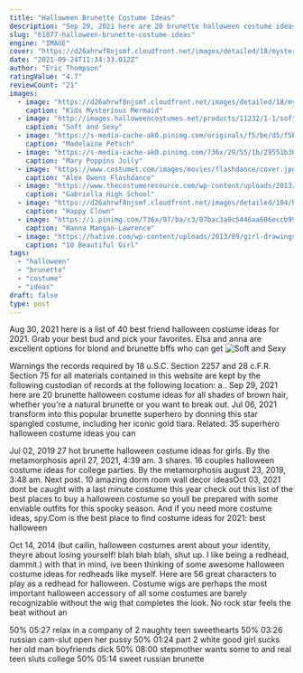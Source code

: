 ```yaml
---
title: "Halloween Brunette Costume Ideas"
description: "Sep 29, 2021 here are 20 brunette halloween costume ideas for all shades of brown hair, whether you're a natural brunette or you want to break out"
slug: "61877-halloween-brunette-costume-ideas"
engine: "IMAGE"
cover: "https://d26ahrwf8njsmf.cloudfront.net/images/detailed/18/mysterious_mermaid.jpg?t=1555376264"
date: "2021-09-24T11:34:33.012Z"
author: "Eric Thompson"
ratingValue: "4.7"
reviewCount: "21"
images:
  - image: "https://d26ahrwf8njsmf.cloudfront.net/images/detailed/18/mysterious_mermaid.jpg?t=1555376264"
    caption: "Kids Mysterious Mermaid"
  - image: "http://images.halloweencostumes.net/products/11232/1-1/soft-and-sexy-adult-mask.jpg"
    caption: "Soft and Sexy"
  - image: "https://s-media-cache-ak0.pinimg.com/originals/f5/be/d5/f5bed5f1fb23f3eacaa010f82017bf53.jpg"
    caption: "Madelaine Petsch"
  - image: "https://s-media-cache-ak0.pinimg.com/736x/29/55/1b/29551b36f089bcb5dd479228bedd66a4.jpg"
    caption: "Mary Poppins Jolly"
  - image: "https://www.costumet.com/images/movies/flashdance/cover.jpg"
    caption: "Alex Owens Flashdance"
  - image: "https://www.thecostumeresource.com/wp-content/uploads/2013/10/red-sequin-party-dress.jpg"
    caption: "Gabriella High School"
  - image: "https://d26ahrwf8njsmf.cloudfront.net/images/detailed/104/happy_clown.jpg?t=1555424893"
    caption: "Happy Clown"
  - image: "https://i.pinimg.com/736x/07/ba/c3/07bac3a0c5446aa686eccb9998e98ec3--mangan-no-makeup.jpg"
    caption: "Hanna Mangan-Lawrence"
  - image: "https://hative.com/wp-content/uploads/2013/09/girl-drawings/girl-drawing-9.jpg"
    caption: "10 Beautiful Girl"
tags:
  - "halloween"
  - "brunette"
  - "costume"
  - "ideas"
draft: false
type: post
---
```


Aug 30, 2021 here is a list of 40 best friend halloween costume ideas for 2021. Grab your best bud and pick your favorites.  Elsa and anna are excellent options for blond and brunette bffs who can get
![Soft and Sexy](http://images.halloweencostumes.net/products/11232/1-1/soft-and-sexy-adult-mask.jpg "Soft and Sexy")

Warnings the records required by 18 u.S.C. Section 2257 and 28 c.F.R. Section 75 for all materials contained in this website are kept by the following custodian of records at the following location: a.. Sep 29, 2021 here are 20 brunette halloween costume ideas for all shades of brown hair, whether you&#39;re a natural brunette or you want to break out. Jul 06, 2021 transform into this popular brunette superhero by donning this star spangled costume, including her iconic gold tiara. Related: 35 superhero halloween costume ideas you can
<!--inArticleAds-->

<!--galleryOne-->

Jul 02, 2019 27 hot brunette halloween costume ideas for girls. By the metamorphosis april 27, 2021, 4:39 am. 3 shares. 16 couples halloween costume ideas for college parties. By the metamorphosis august 23, 2019, 3:48 am. Next post. 10 amazing dorm room wall decor ideasOct 03, 2021 dont be caught with a last minute costume this year check out this list of the best places to buy a halloween costume so youll be prepared with some enviable outfits for this spooky season. And if you need more costume ideas, spy.Com is the best place to find costume ideas for 2021: best halloween
<!--inArticleAds-->

<!--galleryTwo-->

Oct 14, 2014 (but cailin, halloween costumes arent about your identity, theyre about losing yourself! blah blah blah, shut up. I like being a redhead, dammit.) with that in mind, ive been thinking of some awesome halloween costume ideas for redheads like myself. Here are 56 great characters to play as a redhead for halloween. Costume wigs are perhaps the most important halloween accessory of all  some costumes are barely recognizable without the wig that completes the look. No rock star feels the beat without an
<!--galleryThree-->

50% 05:27 relax in a company of 2 naughty teen sweethearts 50% 03:26 russian cam-slut open her pussy 50% 01:24 part 2 white good girl sucks her old man boyfriends dick 50% 08:00 stepmother wants some to and real teen sluts college 50% 05:14 sweet russian brunette